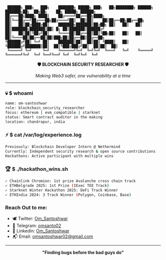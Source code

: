# 
```
 ██████╗ ███╗   ███╗    ███████╗ █████╗ ███╗   ██╗████████╗ ██████╗ ███████╗██╗  ██╗██╗    ██╗ █████╗ ██████╗ 
██╔═══██╗████╗ ████║    ██╔════╝██╔══██╗████╗  ██║╚══██╔══╝██╔═══██╗██╔════╝██║  ██║██║    ██║██╔══██╗██╔══██╗
██║   ██║██╔████╔██║    ███████╗███████║██╔██╗ ██║   ██║   ██║   ██║███████╗███████║██║ █╗ ██║███████║██████╔╝
██║   ██║██║╚██╔╝██║    ╚════██║██╔══██║██║╚██╗██║   ██║   ██║   ██║╚════██║██╔══██║██║███╗██║██╔══██║██╔══██╗
╚██████╔╝██║ ╚═╝ ██║    ███████║██║  ██║██║ ╚████║   ██║   ╚██████╔╝███████║██║  ██║╚███╔███╔╝██║  ██║██║  ██║
 ╚═════╝ ╚═╝     ╚═╝    ╚══════╝╚═╝  ╚═╝╚═╝  ╚═══╝   ╚═╝    ╚═════╝ ╚══════╝╚═╝  ╚═╝ ╚══╝╚══╝ ╚═╝  ╚═╝╚═╝  ╚═╝
```

<div align="center">

**🛡️ BLOCKCHAIN SECURITY RESEARCHER 🛡️**

*Making Web3 safer, one vulnerability at a time*

</div>

---

### 💀 $ whoami
```bash
name: om-santoshwar
role: blockchain_security_researcher  
focus: ethereum | evm_compatible | starknet
status: Smart contract auditor in the making
location: chandrapur, india
```

### ⚡ $ cat /var/log/experience.log
```bash
Previously: Blockchain Developer Intern @ Nethermind
Currently: Independent security research & open source contributions
Hackathons: Active participant with multiple wins
```

### 🏆 $ ./hackathon_wins.sh
```bash
✓ Chainlink Chromion: 1st prize Avalanche cross chain track
✓ ETHBelgrade 2025: 1st Prize (IExec TEE Track)
✓ Starknet Winter Hackathon 2025: DeFi Track Winner
✓ ETHIndia 2024: 3 Track Winner (Polygon, Coinbase, Base)  
```

### Reach Out to me:
- 🕊️ Twitter: [Om_Santoshwar](https://x.com/Om_Santoshwar)
- 📩 Telegram: [omsanto02](https://t.me/omsanto02)
- 💼 Linkedin: [Om_Santoshwar](https://www.linkedin.com/in/om-santoshwar-0964a1227/)
- 📬 Email: [omsantoshwar02@gmail.com](mailto:omsantoshwar02@gmail.com)

---

<div align="center">

**"Finding bugs before the bad guys do"**

</div>
